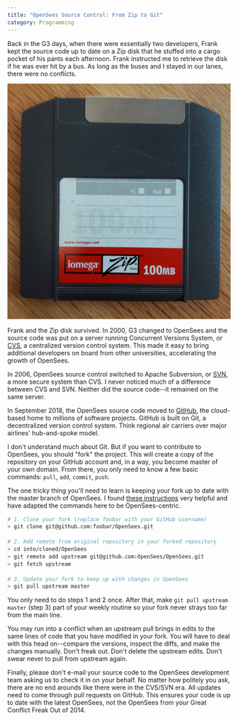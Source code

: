 ```yaml
---
title: "OpenSees Source Control: From Zip to Git"
category: Programming
---
```


Back in the G3 days, when there were essentially two developers, Frank kept the source code up to date on a Zip disk that he stuffed into a 
cargo pocket of his pants each afternoon. Frank instructed me to retrieve the disk if he was ever hit by a bus. As long as the buses and I 
stayed in our lanes, there were no conflicts.

![100 MB ZipDisk](/assets/images/ZipDisk.png)

Frank and the Zip disk survived. In 2000, G3 changed to OpenSees and the source code was put on a server running Concurrent Versions System, 
or [CVS](https://en.wikipedia.org/wiki/Concurrent_Versions_System), a centralized version control system. This made it easy to bring additional 
developers on board from other universities, accelerating the growth of OpenSees.

In 2006, OpenSees source control switched to Apache Subversion, or [SVN](https://en.wikipedia.org/wiki/Apache_Subversion), a more secure system 
than CVS. I never noticed much of a difference between CVS and SVN. Neither did the source code--it remained on the same server.

In September 2018, the OpenSees source code moved to [GitHub](https://github.com/OpenSees/OpenSees), the cloud-based home to millions of software
projects. GitHub is built on Git, a decentralized version control system. Think regional air carriers over major airlines' hub-and-spoke model.

I don't understand much about Git. But if you want to contribute to OpenSees, you should "fork" the project. This will create a copy of the 
repository on your GitHub account and, in a way, you become master of your own domain. From there, you only need to know a few basic 
commands: `pull`, `add`, `commit`, `push`.

The one tricky thing you'll need to learn is keeping your fork up to date with the master branch of OpenSees. I found 
[these instructions](https://gist.github.com/CristinaSolana/1885435) very helpful and have adapted the commands here to be OpenSees-centric.

```bash
# 1. Clone your fork (replace foobar with your GitHub username)
> git clone git@github.com:foobar/OpenSees.git

# 2. Add remote from original repository in your forked repository
> cd into/cloned/OpenSees
> git remote add upstream git@github.com:OpenSees/OpenSees.git
> git fetch upstream

# 3. Update your fork to keep up with changes in OpenSees
> git pull upstream master
```

You only need to do steps 1 and 2 once. After that, make `git pull upstream master` (step 3) part of your weekly routine so your fork never strays 
too far from the main line.

You may run into a conflict when an upstream pull brings in edits to the same lines of code that you have modified in your fork. You will have to 
deal with this head on--compare the versions, inspect the diffs, and make the changes manually. Don't freak out. Don't delete the upstream edits. 
Don't swear never to pull from upstream again.

Finally, please don't e-mail your source code to the OpenSees development team asking us to check it in on your behalf. No matter how politely you 
ask, there are no end arounds like there were in the CVS/SVN era. All updates need to come through pull requests on GitHub. This ensures your code 
is up to date with the latest OpenSees, not the OpenSees from your Great Conflict Freak Out of 2014.
